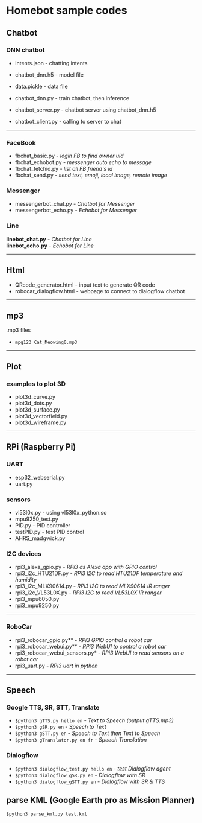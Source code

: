 # Homebot sample codes

## Chatbot

### DNN chatbot
* intents.json - chatting intents
* chatbot_dnn.h5 - model file
* data.pickle - data file
* chatbot_dnn.py - train chatbot, then inference

* chatbot_server.py - chatbot server using chatbot_dnn.h5
* chatbot_client.py - calling to server to chat

---
### FaceBook
* fbchat_basic.py - *login FB to find owner uid* <br />
* fbchat_echobot.py - *messenger auto echo to message* <br />
* fbchat_fetchid.py - *list all FB friend's id* <br />
* fbchat_send.py - *send text, emoji, local image, remote image* <br />

### Messenger
* messengerbot_chat.py - *Chatbot for Messenger* <br />
* messengerbot_echo.py - *Echobot for Messenger* <br />

### Line
**linebot_chat.py** - *Chatbot for Line* <br />
**linebot_echo.py** - *Echobot for Line* <br />

---
## Html
* QRcode_generator.html - input text to generate QR code
* robocar_dialogflow.html - webpage to connect to dialogflow chatbot

---
## mp3 
.mp3 files<br>
* `mpg123 Cat_Meowing0.mp3`<br>

---
## Plot

### examples to plot 3D
* plot3d_curve.py
* plot3d_dots.py
* plot3d_surface.py
* plot3d_vectorfield.py
* plot3d_wireframe.py

---
## RPi (Raspberry Pi)

### UART
* esp32_webserial.py
* uart.py

### sensors
* vl53l0x.py - using vl53l0x_python.so
* mpu9250_test.py
* PID.py - PID controller
* testPID.py - test PID control
* AHRS_madgwick.py

### I2C devices
* rpi3_alexa_gpio.py    - *RPi3 as Alexa app with GPIO control*<br>
* rpi3_i2c_HTU21DF.py   - *RPi3 I2C to read HTU21DF temperature and humidity* <br>
* rpi3_i2c_MLX90614.py  - *RPi3 I2C to read MLX90614 IR ranger* <br>
* rpi3_i2c_VL53L0X.py   - *RPi3 I2C to read VL53L0X IR ranger* <br>
* rpi3_mpu6050.py<br>
* rpi3_mpu9250.py<br>

---
### RoboCar
* rpi3_robocar_gpio.py**  - *RPi3 GPIO control a robot car* <br>
* rpi3_robocar_webui.py** - *RPi3 WebUI to control a robot car* <br>
* rpi3_robocar_webui_sensors.py* - *RPi3 WebUI to read sensors on a robot car* <br>
* rpi3_uart.py          - *RPi3 uart in python*<br>

---
## Speech 

### Google TTS, SR, STT, Translate
* `$python3 gTTS.py hello en` - *Text to Speech (output gTTS.mp3)*<br>
* `$python3 gSR.py en` - *Speech to Text*<br>
* `$python3 gSTT.py en` - *Speech to Text then Text to Speech*<br>
* `$python3 gTranslator.py en fr` - *Speech Translation*<br>

### Dialogflow
* `$python3 dialogflow_test.py hello en` - *test Dialogflow agent*<br>
* `$python3 dialogflow_gSR.py en` - *Dialogflow with SR*<br>
* `$python3 dialogflow_gSTT.py en` - *Dialogflow with SR & TTS*<br>

## parse KML (Google Earth pro as Mission Planner)
`$python3 parse_kml.py test.kml`
